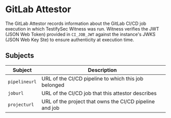 # GitLab Attestor

The GitLab Attestor records information about the GitLab CI/CD job execution in which
TestifySec Witness was run. Witness verifies the JWT (JSON Web Token) provided in `CI_JOB_JWT` against the
instance's JWKS (JSON Web Key Ste) to ensure authenticity at execution time.

## Subjects

| Subject | Description |
| ------- | ----------- |
| `pipelineurl` | URL of the CI/CD pipeline to which this job belonged  |
| `joburl` | URL of the CI/CD job that this attestor describes |
| `projecturl` | URL of the project that owns the CI/CD pipeline and job |
